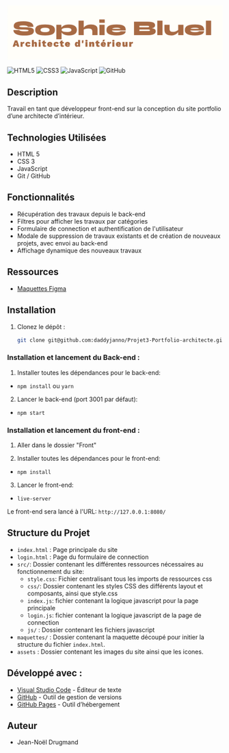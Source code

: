 ![Sophie Buel](/FrontEnd/assets/icons/SophieBuel.png)

![HTML5](https://img.shields.io/badge/html5-%23E34F26.svg?style=for-the-badge&logo=html5&logoColor=white)
![CSS3](https://img.shields.io/badge/css3-%231572B6.svg?style=for-the-badge&logo=css3&logoColor=white)
![JavaScript](https://img.shields.io/badge/javascript-%23323330.svg?style=for-the-badge&logo=javascript&logoColor=%23F7DF1E)
![GitHub](https://img.shields.io/badge/github-%23121011.svg?style=for-the-badge&logo=github&logoColor=white)

## Description

Travail en tant que développeur front-end sur la conception du site portfolio d’une architecte d’intérieur.

## Technologies Utilisées

-   HTML 5
-   CSS 3
-   JavaScript
-   Git / GitHub

## Fonctionnalités

-   Récupération des travaux depuis le back-end
-   Filtres pour afficher les travaux par catégories
-   Formulaire de connection et authentification de l'utilisateur
-   Modale de suppression de travaux existants et de création de nouveaux projets, avec envoi au back-end
-   Affichage dynamique des nouveaux travaux

## Ressources

-   [Maquettes Figma](https://www.figma.com/design/z2fwvi6PHwNooWjlv8vx82/Sophie-Bluel---Desktop--Copy-?node-id=0-1&p=f&t=iwxk4QmVSUcDrD46-0)

## Installation

1. Clonez le dépôt :

    ```bash
    git clone git@github.com:daddyjanno/Projet3-Portfolio-architecte.git
    ```

### Installation et lancement du Back-end :

1. Installer toutes les dépendances pour le back-end:

-   `npm install` ou `yarn`

2. Lancer le back-end (port 3001 par défaut):

-   `npm start`

### Installation et lancement du front-end :

1. Aller dans le dossier "Front"

2. Installer toutes les dépendances pour le front-end:

-   `npm install`

3. Lancer le front-end:

-   `live-server`

Le front-end sera lancé à l'URL:
`http://127.0.0.1:8080/`

## Structure du Projet

-   `index.html` : Page principale du site
-   `login.html` : Page du formulaire de connection
-   `src/`: Dossier contenant les différentes ressources nécessaires au fonctionnement du site:
    -   `style.css`: Fichier centralisant tous les imports de ressources css
    -   `css/`: Dossier contenant les styles CSS des différents layout et composants, ainsi que style.css
    -   `index.js`: fichier contenant la logique javascript pour la page principale
    -   `login.js`: fichier contenant la logique javascript de la page de connection
    -   `js/` : Dossier contenant les fichiers javascript
-   `maquettes/` : Dossier contenant la maquette découpé pour initier la structure du fichier `index.html`.
-   `assets` : Dossier contenant les images du site ainsi que les icones.

## Développé avec :

-   [Visual Studio Code](https://code.visualstudio.com/) - Éditeur de texte
-   [GitHub](https://github.com/) - Outil de gestion de versions
-   [GitHub Pages](https://pages.github.com/) - Outil d’hébergement

## Auteur

-   Jean-Noël Drugmand

